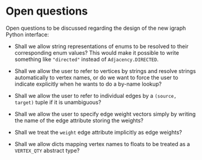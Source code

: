 # Open questions

Open questions to be discussed regarding the design of the new igraph
Python interface:

- Shall we allow string representations of enums to be resolved to their
  corresponding enum values? This would make it possible to write something
  like `"directed"` instead of `Adjacency.DIRECTED`.

- Shall we allow the user to refer to vertices by strings and resolve strings
  automatically to vertex names, or do we want to force the user to indicate
  explicitly when he wants to do a by-name lookup?

- Shall we allow the user to refer to individual edges by a `(source, target)`
  tuple if it is unambiguous?

- Shall we allow the user to specify edge weight vectors simply by writing the
  name of the edge attribute storing the weights?

- Shall we treat the `weight` edge attribute implicitly as edge weights?

- Shall we allow dicts mapping vertex names to floats to be treated as a
  `VERTEX_QTY` abstract type?
